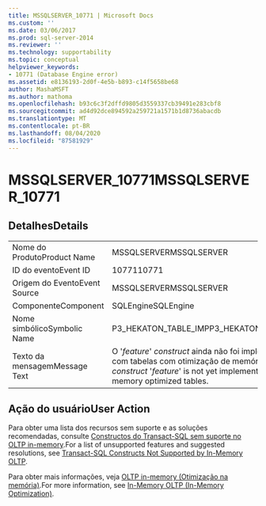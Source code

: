 ```yaml
---
title: MSSQLSERVER_10771 | Microsoft Docs
ms.custom: ''
ms.date: 03/06/2017
ms.prod: sql-server-2014
ms.reviewer: ''
ms.technology: supportability
ms.topic: conceptual
helpviewer_keywords:
- 10771 (Database Engine error)
ms.assetid: e8136193-2d0f-4e5b-b893-c14f5658be68
author: MashaMSFT
ms.author: mathoma
ms.openlocfilehash: b93c6c3f2dffd9805d3559337cb39491e283cbf8
ms.sourcegitcommit: ad4d92dce894592a259721a1571b1d8736abacdb
ms.translationtype: MT
ms.contentlocale: pt-BR
ms.lasthandoff: 08/04/2020
ms.locfileid: "87581929"
---
```

# <a name="mssqlserver_10771"></a><span data-ttu-id="97632-102">MSSQLSERVER_10771</span><span class="sxs-lookup"><span data-stu-id="97632-102">MSSQLSERVER_10771</span></span>
    
## <a name="details"></a><span data-ttu-id="97632-103">Detalhes</span><span class="sxs-lookup"><span data-stu-id="97632-103">Details</span></span>  
  
|||  
|-|-|  
|<span data-ttu-id="97632-104">Nome do Produto</span><span class="sxs-lookup"><span data-stu-id="97632-104">Product Name</span></span>|<span data-ttu-id="97632-105">MSSQLSERVER</span><span class="sxs-lookup"><span data-stu-id="97632-105">MSSQLSERVER</span></span>|  
|<span data-ttu-id="97632-106">ID do evento</span><span class="sxs-lookup"><span data-stu-id="97632-106">Event ID</span></span>|<span data-ttu-id="97632-107">10771</span><span class="sxs-lookup"><span data-stu-id="97632-107">10771</span></span>|  
|<span data-ttu-id="97632-108">Origem do Evento</span><span class="sxs-lookup"><span data-stu-id="97632-108">Event Source</span></span>|<span data-ttu-id="97632-109">MSSQLSERVER</span><span class="sxs-lookup"><span data-stu-id="97632-109">MSSQLSERVER</span></span>|  
|<span data-ttu-id="97632-110">Componente</span><span class="sxs-lookup"><span data-stu-id="97632-110">Component</span></span>|<span data-ttu-id="97632-111">SQLEngine</span><span class="sxs-lookup"><span data-stu-id="97632-111">SQLEngine</span></span>|  
|<span data-ttu-id="97632-112">Nome simbólico</span><span class="sxs-lookup"><span data-stu-id="97632-112">Symbolic Name</span></span>|<span data-ttu-id="97632-113">P3_HEKATON_TABLE_IMP</span><span class="sxs-lookup"><span data-stu-id="97632-113">P3_HEKATON_TABLE_IMP</span></span>|  
|<span data-ttu-id="97632-114">Texto da mensagem</span><span class="sxs-lookup"><span data-stu-id="97632-114">Message Text</span></span>|<span data-ttu-id="97632-115">O '*feature*' *construct* ainda não foi implementado com tabelas com otimização de memória.</span><span class="sxs-lookup"><span data-stu-id="97632-115">The *construct* '*feature*' is not yet implemented with memory optimized tables.</span></span>|  
  
## <a name="user-action"></a><span data-ttu-id="97632-116">Ação do usuário</span><span class="sxs-lookup"><span data-stu-id="97632-116">User Action</span></span>  
 <span data-ttu-id="97632-117">Para obter uma lista dos recursos sem suporte e as soluções recomendadas, consulte [Constructos do Transact-SQL sem suporte no OLTP in-memory](../in-memory-oltp/transact-sql-constructs-not-supported-by-in-memory-oltp.md).</span><span class="sxs-lookup"><span data-stu-id="97632-117">For a list of unsupported features and suggested resolutions, see [Transact-SQL Constructs Not Supported by In-Memory OLTP](../in-memory-oltp/transact-sql-constructs-not-supported-by-in-memory-oltp.md).</span></span>  
  
 <span data-ttu-id="97632-118">Para obter mais informações, veja [OLTP in-memory &#40;Otimização na memória&#41;](../in-memory-oltp/in-memory-oltp-in-memory-optimization.md).</span><span class="sxs-lookup"><span data-stu-id="97632-118">For more information, see [In-Memory OLTP &#40;In-Memory Optimization&#41;](../in-memory-oltp/in-memory-oltp-in-memory-optimization.md).</span></span>  
  
  
